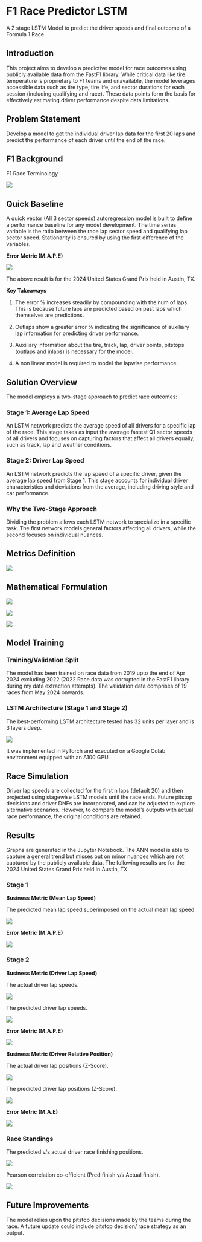 # F1 Race Predictor LSTM
A 2 stage LSTM Model to predict the driver speeds and final outcome of a Formula 1 Race.

## Introduction
This project aims to develop a predictive model for race outcomes using publicly available data from the FastF1 library. While critical data like tire temperature is proprietary to F1 teams and unavailable, the model leverages accessible data such as tire type, tire life, and sector durations for each session (including qualifying and race). These data points form the basis for effectively estimating driver performance despite data limitations.

## Problem Statement

Develop a model to get the individual driver lap data for the first 20 laps and predict the performance of each driver until the end of the race. 

## F1 Background

F1 Race Terminology

![](Images/Race_Terminology.png)

## Quick Baseline

A quick vector (All 3 sector speeds) autoregression model is built to define a performance baseline for any model development. The time series variable is the ratio between the race lap sector speed and qualifying lap sector speed. Stationarity is ensured by using the first difference of the variables.

**Error Metric (M.A.P.E)**

![](Images/Var_Errors.png)

The above result is for the 2024 United States Grand Prix held in Austin, TX.

**Key Takeaways**

1) The error % increases steadily by compounding with the num of laps. This is because future laps are predicted based on past laps which themselves are predictions.

2) Outlaps show a greater error % indicating the significance of auxiliary lap information for predicting driver performance.

3) Auxiliary information about the tire, track, lap, driver points, pitstops (outlaps and inlaps) is necessary for the model.

4) A non linear model is required to model the lapwise performance.

## Solution Overview

The model employs a two-stage approach to predict race outcomes:

### Stage 1: Average Lap Speed

An LSTM network predicts the average speed of all drivers for a specific lap of the race. This stage takes as input the average fastest Q1 sector speeds of all drivers and focuses on capturing factors that affect all drivers equally, such as track, lap and weather conditions.

### Stage 2: Driver Lap Speed

An LSTM network predicts the lap speed of a specific driver, given the average lap speed from Stage 1. This stage accounts for individual driver characteristics and deviations from the average, including driving style and car performance.

### Why the Two-Stage Approach

Dividing the problem allows each LSTM network to specialize in a specific task. The first network models general factors affecting all drivers, while the second focuses on individual nuances.

## Metrics Definition

![](Images/LSTM_Metrics.png)

## Mathematical Formulation

![](Images/Speed_Ratios.png)

![](Images/Stage_LSTM.png)

![](Images/Model_Inference.png)


## Model Training

### Training/Validation Split

The model has been trained on race data from 2019 upto the end of Apr 2024 excluding 2022 (2022 Race data was corrupted in the FastF1 library during my data extraction attempts). The validation data comprises of 19 races from May 2024 onwards.

### LSTM Architecture (Stage 1 and Stage 2)

The best-performing LSTM architecture tested has 32 units per layer and is 3 layers deep.

![](Images/LSTM_Architecture.png)

It was implemented in PyTorch and executed on a Google Colab environment equipped with an A100 GPU.

## Race Simulation

Driver lap speeds are collected for the first n laps (default 20) and then projected using stagewise LSTM models until the race ends. Future pitstop decisions and driver DNFs are incorporated, and can be adjusted to explore alternative scenarios. However, to compare the model’s outputs with actual race performance, the original conditions are retained.  


## Results

Graphs are generated in the Jupyter Notebook. The ANN model is able to capture a general trend but misses out on minor nuances which are not captured by the publicly available data. The following results are for the 2024 United States Grand Prix held in Austin, TX. 

### Stage 1

**Business Metric (Mean Lap Speed)**

The predicted mean lap speed superimposed on the actual mean lap speed.

![](Images/Stage1_Results.png)

**Error Metric (M.A.P.E)**

![](Images/Stage1_Errors.png)

### Stage 2

**Business Metric (Driver Lap Speed)**

The actual driver lap speeds.

![](Images/Stage2_Spd_Real.png)

The predicted driver lap speeds.

![](Images/Stage2_Spd_Pred.png)

**Error Metric (M.A.P.E)**

![](Images/Stage2_Spd_Errors.png)

**Business Metric (Driver Relative Position)**

The actual driver lap positions (Z-Score).

![](Images/Stage2_Pos_Real.png)

The predicted driver lap positions (Z-Score).

![](Images/Stage2_Pos_Pred.png)

**Error Metric (M.A.E)**

![](Images/Stage2_Pos_Errors.png)

### Race Standings

The predicted v/s actual driver race finishing positions.

![](Images/Race_Results.png)

Pearson correlation co-efficient (Pred finish v/s Actual finish).

![](Images/Standings_Corr.png)

## Future Improvements

The model relies upon the pitstop decisions made by the teams during the race. A future update could include pitstop decision/ race strategy as an output.